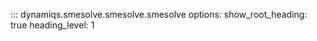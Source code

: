 ::: dynamiqs.smesolve.smesolve.smesolve
    options:
        show_root_heading: true
        heading_level: 1
